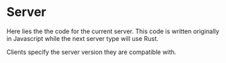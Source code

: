 # Server

Here lies the the code for the current server. This code is written originally in Javascript while the next server type will use Rust.

Clients specify the server version they are compatible with.